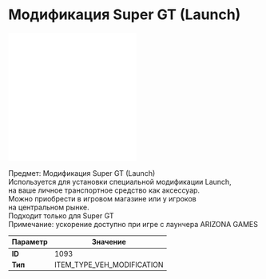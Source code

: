 # Модификация Super GT (Launch)

![Item Image](../img/1093.webp?raw=true)

Предмет: Модификация Super GT (Launch)<br>Используется для установки специальной модификации Launch,<br>на ваше личное транспортное средство как аксессуар.<br>Можно приобрести в игровом магазине или у игроков<br>на центральном рынке.<br>Подходит только для Super GT<br>Примечание: ускорение доступно при игре с лаунчера ARIZONA GAMES


| Параметр | Значение |
|----------|----------|
| **ID** | 1093 |
| **Тип** | ITEM_TYPE_VEH_MODIFICATION |

